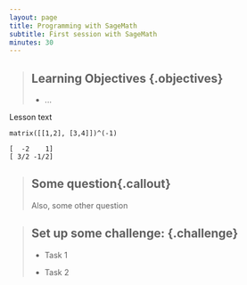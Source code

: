 ```yaml
---
layout: page
title: Programming with SageMath
subtitle: First session with SageMath
minutes: 30
---
```

> ## Learning Objectives {.objectives}
>
> * ...

Lesson text

~~~ {.python}
matrix([[1,2], [3,4]])^(-1)
~~~

~~~ {.output}
[  -2    1]
[ 3/2 -1/2]
~~~

> ## Some question{.callout}
>
> Also, some other question


> ## Set up some challenge: {.challenge}
>
> * Task 1
>
> * Task 2

